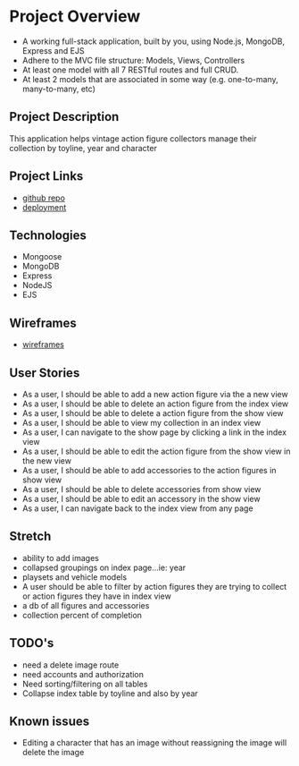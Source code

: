 # Project Overview

- A working full-stack application, built by you, using Node.js, MongoDB, Express and EJS
- Adhere to the MVC file structure: Models, Views, Controllers
- At least one model with all 7 RESTful routes and full CRUD.
- At least 2 models that are associated in some way (e.g. one-to-many, many-to-many, etc)

## Project Description

This application helps vintage action figure collectors manage their collection by toyline, year and character

## Project Links
- [github repo](https://github.com/alauson5017/project-2)
- [deployment](https://aaron-project2.herokuapp.com/)

## Technologies
- Mongoose
- MongoDB
- Express
- NodeJS
- EJS

## Wireframes
- [wireframes](https://res.cloudinary.com/dslujlxsn/image/upload/v1604610369/proj2_wireframes_a6ipoo.png)

## User Stories

- As a user, I should be able to add a new action figure via the a new view
- As a user, I should be able to delete an action figure from the index view
- As a user, I should be able to delete a action figure from the show view
- As a user, I should be able to view my collection in an index view
- As a user, I can navigate to the show page by clicking a link in the index view
- As a user, I should be able to edit the action figure from the show view in the new view
- As a user, I should be able to add accessories to the action figures in show view
- As a user, I should be able to delete accessories from show view
- As a user, I should be able to edit an accessory in the show view
- As a user, I can navigate back to the index view from any page

## Stretch
- ability to add images
- collapsed groupings on index page...ie: year
- playsets and vehicle models
- A user should be able to filter by action figures they are trying to collect or action figures they have in index view
- a db of all figures and accessories
- collection percent of completion


## TODO's
- need a delete image route
- need accounts and authorization
- Need sorting/filtering on all tables
- Collapse index table by toyline and also by year

## Known issues
- Editing a character that has an image without reassigning the image will delete the image
